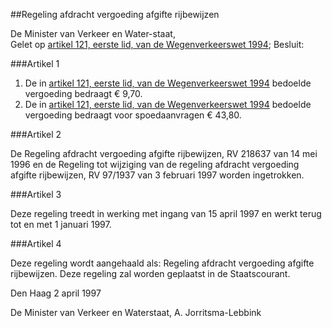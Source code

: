 <meta http-equiv='Content-Type' content='text/html; charset=utf-8' />

##Regeling afdracht vergoeding afgifte rijbewijzen

De Minister van Verkeer en Water-staat,  
Gelet op [artikel 121, eerste lid, van de Wegenverkeerswet 1994](../../../../../../../wet/wegenverkeerswet/1994/BWBR0006622/README.md);
Besluit:     

###Artikel  1  

1. De in [artikel 121, eerste lid, van de Wegenverkeerswet 1994](../../../../../../../wet/wegenverkeerswet/1994/BWBR0006622/README.md) bedoelde vergoeding bedraagt € 9,70.   
2.  De in [artikel 121, eerste lid, van de Wegenverkeerswet 1994](../../../../../../../wet/wegenverkeerswet/1994/BWBR0006622/README.md) bedoelde vergoeding bedraagt voor spoedaanvragen € 43,80. 

###Artikel  2  

De Regeling afdracht vergoeding afgifte rijbewijzen, RV 218637 van 14 mei 1996 en de Regeling tot wijziging van de regeling afdracht vergoeding afgifte rijbewijzen, RV 97/1937 van 3 februari 1997 worden ingetrokken.  

###Artikel  3  

Deze regeling treedt in werking met ingang van 15 april 1997 en werkt terug tot en met 1 januari 1997.  

###Artikel  4  

Deze regeling wordt aangehaald als: Regeling afdracht vergoeding afgifte rijbewijzen. 
Deze regeling zal worden geplaatst in de Staatscourant.   

Den Haag 
2 april 1997    

De 
Minister van Verkeer en Waterstaat,
A. Jorritsma-Lebbink      
